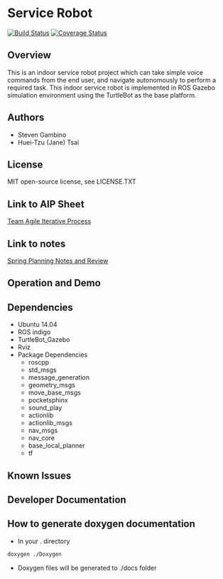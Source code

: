 # Service Robot
[![Build Status](https://travis-ci.org/StevieG47/Service-Robot.svg?branch=master)](https://travis-ci.org/StevieG47/Service-Robot)
[![Coverage Status](https://coveralls.io/repos/github/htsai51/Service-Robot/badge.svg?branch=master)](https://coveralls.io/github/htsai51/Service-Robot?branch=master)

## Overview
This is an indoor service robot project which can take simple voice commands from the end user, and navigate autonomously to perform a required task. This indoor service robot is implemented in ROS Gazebo simulation environment using the TurtleBot as the base platform.

## Authors
- Steven Gambino
- Huei-Tzu (Jane) Tsai

## License
MIT open-source license, see LICENSE.TXT

## Link to AIP Sheet
[Team Agile Iterative Process](https://docs.google.com/spreadsheets/d/1iFT3fMAvNtwBAL32Rg6VP-Avbg5zfWhtl9Rwo7dgiHw/edit#gid=1455614482)

## Link to notes
[Spring Planning Notes and Review](https://docs.google.com/document/d/1rKvWalXGmUbCn-tPqvxoK4kGyR2MJIU4lqQ_D-8Y_HA/edit)

## Operation and Demo

## Dependencies
- Ubuntu 14.04
- ROS indigo
- TurtleBot_Gazebo
- Rviz
- Package Dependencies
    - roscpp
    - std_msgs
    - message_generation
    - geometry_msgs
    - move_base_msgs
    - pocketsphinx
    - sound_play
    - actionlib
    - actionlib_msgs
    - nav_msgs
    - nav_core
    - base_local_planner
    - tf


## Known Issues

## Developer Documentation


## How to generate doxygen documentation

- In your . directory

```bash
doxygen ./Doxygen
```

- Doxygen files will be generated to ./docs folder
